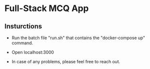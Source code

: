 # Full-Stack MCQ App

## Insturctions
* Run the batch file "run.sh" that contains the "docker-compose up" command.
* Open localhost:3000

* In case of any problems, please feel free to reach out.
